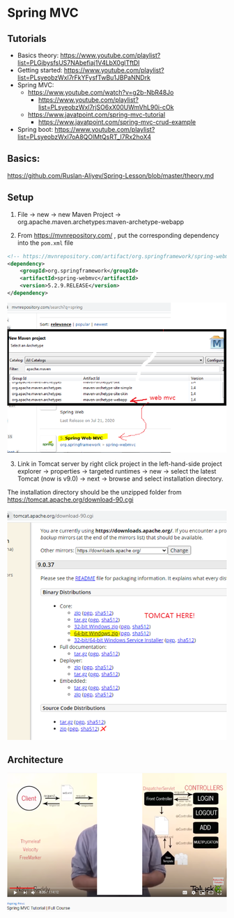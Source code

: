 # Spring MVC

## Tutorials

- Basics theory: https://www.youtube.com/playlist?list=PLGibysfsUS7NAbefiaj1V4LbX0glTftDI 
- Getting started: https://www.youtube.com/playlist?list=PLsyeobzWxl7rFkYFysfTwBu1JBPaNNDrk 
- Spring MVC: 
	- https://www.youtube.com/watch?v=g2b-NbR48Jo
		- https://www.youtube.com/playlist?list=PLsyeobzWxl7rjSO6xX00UWmVhL90i-cOk
	- https://www.javatpoint.com/spring-mvc-tutorial
		- https://www.javatpoint.com/spring-mvc-crud-example
- Spring boot: https://www.youtube.com/playlist?list=PLsyeobzWxl7oA8QOlMtQsRT_I7Rx2hoX4 

## Basics: 

https://github.com/Ruslan-Aliyev/Spring-Lesson/blob/master/theory.md

## Setup

1. File -> new -> new Maven Project -> org.apache.maven.archetypes:maven-archetype-webapp

2. From https://mvnrepository.com/ , put the corresponding dependency into the `pom.xml` file

```xml
<!-- https://mvnrepository.com/artifact/org.springframework/spring-webmvc -->
<dependency>
    <groupId>org.springframework</groupId>
    <artifactId>spring-webmvc</artifactId>
    <version>5.2.9.RELEASE</version>
</dependency>

```

![](https://raw.githubusercontent.com/Ruslan-Aliyev/Spring-Lesson/master/Illustrations/create_spring_mvc_proj.PNG)

3. Link in Tomcat server by right click project in the left-hand-side project explorer -> properties -> targeted runtimes -> new -> select the latest Tomcat (now is v9.0) -> next -> browse and select installation directory.

The installation directory should be the unzipped folder from https://tomcat.apache.org/download-90.cgi

![](https://raw.githubusercontent.com/Ruslan-Aliyev/Spring-Lesson/master/Illustrations/tomcat.PNG)

## Architecture

![](https://raw.githubusercontent.com/Ruslan-Aliyev/Spring-Lesson/master/Illustrations/archi.PNG)
